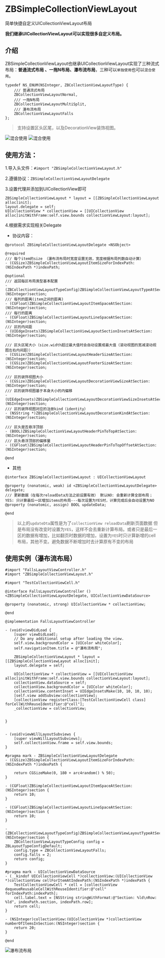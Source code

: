 # ZBSimpleCollectionViewLayout
简单快捷自定义UICollectionViewLayout布局

**我们继承UICollectionViewLayout可以实现很多自定义布局。**
## 介绍
ZBSimpleCollectionViewLayout也继承UICollectionViewLayout实现了三种流式布局：**普通流式布局 、一拖N布局、瀑布流布局**，三种可以`单独使用`也可以`混合使用`。
```objc
typedef NS_ENUM(NSInteger, ZBCollectionViewLayoutType) {
    /// 普通流式布局
    ZBCollectionViewLayoutNormal,
    /// 一拖N布局
    ZBCollectionViewLayoutMultiSplit,
    /// 瀑布流布局
    ZBCollectionViewLayoutFalls
};
```
>支持设置区头区尾，以及DecorationView装饰视图。

![混合使用](https://upload-images.jianshu.io/upload_images/5808981-7347b76430cb8825.png?imageMogr2/auto-orient/strip%7CimageView2/2/w/1240)
![混合使用](https://upload-images.jianshu.io/upload_images/5808981-56c245cd2e3e026b.png?imageMogr2/auto-orient/strip%7CimageView2/2/w/1240)
## 使用方法：

1.导入头文件：`#import "ZBSimpleCollectionViewLayout.h"` 

2.遵循协议：`ZBSimpleCollectionViewLayoutDelegate` 

3.设置代理并添加到UICollectionView即可
```objc
ZBSimpleCollectionViewLayout * layout = [[ZBSimpleCollectionViewLayout alloc]init];
layout.delegate = self;
UICollectionView * collectionView = [[UICollectionView alloc]initWithFrame:self.view.bounds collectionViewLayout:layout];

```
4.根据需求实现相关Delegate

- 协议内容：
```objc
@protocol ZBSimpleCollectionViewLayoutDelegate <NSObject>

@required
/// 每个item的size （瀑布流布局时宽度设置无效，宽度根据布局列数自动计算）
- (CGSize)ZBSimpleCollectionViewLayoutItemSizeForIndexPath:(NSIndexPath *)indexPath;

@optional
/// 返回每区布局类型基本配置
- (ZBCollectionViewLayoutTypeConfig)ZBSimpleCollectionViewLayoutTypeAtSection:(NSInteger)section;
/// 每列的距离(item之间的距离)
- (CGFloat)ZBSimpleCollectionViewLayoutItemSpaceAtSection:(NSInteger)section;
/// 每行的距离
- (CGFloat)ZBSimpleCollectionViewLayoutLineSpaceAtSection:(NSInteger)section;
/// 区的内间距
- (UIEdgeInsets)ZBSimpleCollectionViewLayoutSectionInsetsAtSection:(NSInteger)section;

/// 区头区尾大小（size.width超过最大值时会自动设置成最大值（滚动视图的宽减滚动视图左右内间距））
- (CGSize)ZBSimpleCollectionViewLayoutHeaderSizeAtSection:(NSInteger)section;
- (CGSize)ZBSimpleCollectionViewLayoutFooterSizeAtSection:(NSInteger)section;

/// 区的装饰视图大小
- (CGSize)ZBSimpleCollectionViewLayoutDecorationViewSizeAtSection:(NSInteger)section;
/// 区的装饰视图基于本身大小的内偏移
- (UIEdgeInsets)ZBSimpleCollectionViewLayoutDecorationViewSizeInsetsAtSection:(NSInteger)section;
/// 区的装饰视图对应的注册kind（identity）
- (NSString *)ZBSimpleCollectionViewLayoutDecorationKindAtSection:(NSInteger)section;

/// 区头是否悬浮顶部
- (BOOL)ZBSimpleCollectionViewLayoutHeaderPinToTopAtSection:(NSInteger)section;
/// 区头悬浮顶部的偏移量
- (CGFloat)ZBSimpleCollectionViewLayoutHeaderPinToTopOffsetAtSection:(NSInteger)section;

@end

```
- 其他
```objc
@interface ZBSimpleCollectionViewLayout : UICollectionViewLayout

@property (nonatomic, weak) id <ZBSimpleCollectionViewLayoutDelegate> delegate;
/// 更新数据（在每次reloadData方法之前设置有效） 默认NO: 会重新计算全部布局；YES: 只计算最后一区增加items的布局---每次设置为YES时，计算完成后会自动设置为NO
@property (nonatomic, assign) BOOL updateData;

@end
```
>以上的`updateDta`属性是为了`collectionView reloadData`刷新页面数据 但是布局没有改变时设置为`YES`，这样不会去重新计算布局。或者只是最后一区的数据有增加，比如翻页时数据的增加，设置为`YES`时只计算新增的cell布局，其他不变。避免数据不断增加时去计算原有不变的布局

## 使用实例（瀑布流布局）
```objc
#import "FallsLayoutViewController.h"
#import "ZBSimpleCollectionViewLayout.h"

#import "TestCollectionViewCell.h"

@interface FallsLayoutViewController () <ZBSimpleCollectionViewLayoutDelegate, UICollectionViewDataSource>

@property (nonatomic, strong) UICollectionView * collectionView;

@end

@implementation FallsLayoutViewController

- (void)viewDidLoad {
    [super viewDidLoad];
    // Do any additional setup after loading the view.
    self.view.backgroundColor = [UIColor whiteColor];
    self.navigationItem.title = @"瀑布流布局";
    
    ZBSimpleCollectionViewLayout * layout = [[ZBSimpleCollectionViewLayout alloc]init];
    layout.delegate = self;
    
    UICollectionView * collectionView = [[UICollectionView alloc]initWithFrame:self.view.bounds collectionViewLayout:layout];
    collectionView.dataSource = self;
    collectionView.backgroundColor = [UIColor whiteColor];
    collectionView.contentInset = UIEdgeInsetsMake(10, 10, 10, 10);
    [self.view addSubview:collectionView];
    [collectionView registerClass:[TestCollectionViewCell class] forCellWithReuseIdentifier:@"cell"];
    _collectionView = collectionView;
    
    
}


- (void)viewWillLayoutSubviews {
    [super viewWillLayoutSubviews];
    self.collectionView.frame = self.view.bounds;
}

#pragma mark - ZBSimpleCollectionViewLayoutDelegate
- (CGSize)ZBSimpleCollectionViewLayoutItemSizeForIndexPath:(NSIndexPath *)indexPath {
    
    return CGSizeMake(0, 180 + arc4random() % 50);
}

- (CGFloat)ZBSimpleCollectionViewLayoutItemSpaceAtSection:(NSInteger)section {
    return 10;
}

- (CGFloat)ZBSimpleCollectionViewLayoutLineSpaceAtSection:(NSInteger)section {
    return 10;
}

- (ZBCollectionViewLayoutTypeConfig)ZBSimpleCollectionViewLayoutTypeAtSection:(NSInteger)section {
    ZBCollectionViewLayoutTypeConfig config = ZBLayoutTypeConfigDefault;
    config.type = ZBCollectionViewLayoutFalls;
    config.falls = 2;
    return config;
}

#pragma mark - UICollectionViewDataSource
- (__kindof UICollectionViewCell *)collectionView:(UICollectionView *)collectionView cellForItemAtIndexPath:(NSIndexPath *)indexPath {
    TestCollectionViewCell * cell = [collectionView dequeueReusableCellWithReuseIdentifier:@"cell" forIndexPath:indexPath];
    cell.label.text = [NSString stringWithFormat:@"Section: %ld\nRow: %ld", indexPath.section, indexPath.row];
    return cell;
}

- (NSInteger)collectionView:(UICollectionView *)collectionView numberOfItemsInSection:(NSInteger)section {
    return 20;
}

@end
```
![瀑布流布局](https://upload-images.jianshu.io/upload_images/5808981-e57ef6fc3cfdff7a.png?imageMogr2/auto-orient/strip%7CimageView2/2/w/1240)
